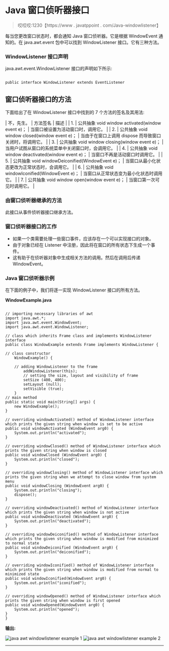 # Java 窗口侦听器接口

> 哎哎哎:1230【https://www . javatppoint . com/Java-windowlistener】

每当您更改窗口状态时，都会通知 Java 窗口侦听器。它是根据 WindowEvent 通知的。在 java.awt.event 包中可以找到 WindowListener 接口。它有三种方法。

### WindowListener 接口声明

java.awt.event.WindowListener 接口的声明如下所示:

```

public interface WindowListener extends EventListener

```

## 窗口侦听器接口的方法

下面给出了在 WindowListener 接口中找到的 7 个方法的签名及其用法:

| 不，先生。 | 方法签名 | 描述 |
| 1. | 公共抽象 void window activated(window event e)； | 当窗口被设置为活动窗口时，调用它。 |
| 2. | 公共抽象 void window closed(window event e)； | 当由于在窗口上调用 dispose 而导致窗口关闭时，将调用它。 |
| 3. | 公共抽象 void window closing(window event e)； | 当用户试图从窗口的系统菜单中关闭窗口时，会调用它。 |
| 4. | 公共抽象 void window deactivated(window event e)； | 当窗口不再是活动窗口时调用它。 |
| 5. | 公共抽象 void windowDeiconified(WindowEvent e)； | 当窗口从最小化状态更改为正常状态时，会调用它。 |
| 6. | 公共抽象 void windowIconified(WindowEvent e)； | 当窗口从正常状态变为最小化状态时调用它。 |
| 7. | 公共抽象 void window open(window event e)； | 当窗口第一次可见时调用它。 |

### 由窗口侦听器继承的方法

此接口从事件侦听器接口继承方法。

### 窗口侦听器接口的工作

*   如果一个类需要处理一些窗口事件，应该存在一个可以实现接口的对象。
*   由于对象已经在 Listener 中注册，因此将在窗口的所有状态下生成一个事件。
*   这有助于在侦听器对象中生成相关方法的调用。然后在调用后传递 WindowEvent。

### Java 窗口侦听器示例

在下面的例子中，我们将逐一实现 WindowListener 接口的所有方法。

**WindowExample.java**

```

// importing necessary libraries of awt
import java.awt.*;  
import java.awt.event.WindowEvent;  
import java.awt.event.WindowListener; 

// class which inherits Frame class and implements WindowListener interface 
public class WindowExample extends Frame implements WindowListener {  

// class constructor
    WindowExample() { 

    // adding WindowListener to the frame 
        addWindowListener(this); 
        // setting the size, layout and visibility of frame      
        setSize (400, 400);  
        setLayout (null);  
        setVisible (true);  
    } 
// main method
public static void main(String[] args) {  
    new WindowExample();  
}  

// overriding windowActivated() method of WindowListener interface which prints the given string when window is set to be active
public void windowActivated (WindowEvent arg0) {  
    System.out.println("activated");  
}  

// overriding windowClosed() method of WindowListener interface which prints the given string when window is closed
public void windowClosed (WindowEvent arg0) {  
    System.out.println("closed");  
}  

// overriding windowClosing() method of WindowListener interface which prints the given string when we attempt to close window from system menu
public void windowClosing (WindowEvent arg0) {  
    System.out.println("closing");  
    dispose();  
}  

// overriding windowDeactivated() method of WindowListener interface which prints the given string when window is not active
public void windowDeactivated (WindowEvent arg0) {  
    System.out.println("deactivated");  
}  

// overriding windowDeiconified() method of WindowListener interface which prints the given string when window is modified from minimized to normal state
public void windowDeiconified (WindowEvent arg0) {  
    System.out.println("deiconified");  
}  

// overriding windowIconified() method of WindowListener interface which prints the given string when window is modified from normal to minimized state
public void windowIconified(WindowEvent arg0) {  
    System.out.println("iconified");  
}  

// overriding windowOpened() method of WindowListener interface which prints the given string when window is first opened
public void windowOpened(WindowEvent arg0) {  
    System.out.println("opened");  
}  
}  

```

**输出:**

![java awt windowlistener example 1](../Images/e28eef3f2d8d703b97b014237f4759cc.png)
![java awt windowlistener example 2](../Images/3db429b34add9786727ce6024f619b59.png)

* * *